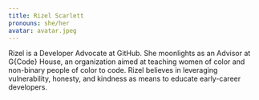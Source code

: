 ```yaml
---
title: Rizel Scarlett
pronouns: she/her
avatar: avatar.jpeg
---
```


Rizel is a Developer Advocate at GitHub. She moonlights as an Advisor at G{Code} House, an organization aimed at teaching women of color and non-binary people of color to code. Rizel believes in leveraging vulnerability, honesty, and kindness as means to educate early-career developers.

